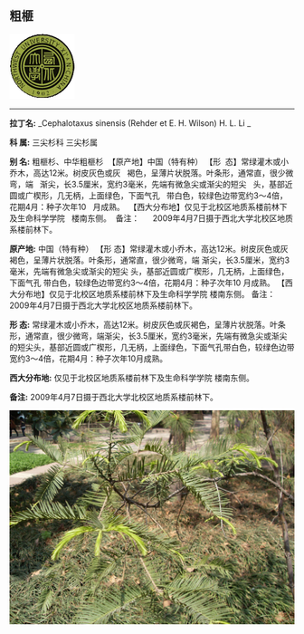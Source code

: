 ## 粗榧

![西北大学校园网络植物志](../JPG/nwu.gif)

---

**拉丁名:**  _Cephalotaxus sinensis (Rehder et E. H. Wilson) H. L. Li _

**科 属:** 三尖杉科 三尖杉属

**别 名:** 粗榧杉、中华粗榧杉
 【原产地】中国（特有种）
 【形  态】常绿灌木或小乔木，高达12米。树皮灰色或灰
  褐色，呈薄片状脱落。叶条形，通常直，很少微弯，端
  渐尖，长3.5厘米，宽约3毫米，先端有微急尖或渐尖的短尖
  头，基部近圆或广楔形，几无柄，上面绿色，下面气孔
  带白色，较绿色边带宽约3～4倍，花期4月：种子次年10
  月成熟。
 【西大分布地】仅见于北校区地质系楼前林下及生命科学学院
  楼南东侧。
 备注：
     2009年4月7日摄于西北大学北校区地质系楼前林下。

**原产地:** 中国（特有种）
 【形 态】常绿灌木或小乔木，高达12米。树皮灰色或灰
 褐色，呈薄片状脱落。叶条形，通常直，很少微弯，端
 渐尖，长3.5厘米，宽约3毫米，先端有微急尖或渐尖的短尖
 头，基部近圆或广楔形，几无柄，上面绿色，下面气孔
 带白色，较绿色边带宽约3～4倍，花期4月：种子次年10
 月成熟。
【西大分布地】仅见于北校区地质系楼前林下及生命科学学院
 楼南东侧。
备注：
 2009年4月7日摄于西北大学北校区地质系楼前林下。

**形  态:** 常绿灌木或小乔木，高达12米。树皮灰色或灰褐色，呈薄片状脱落。叶条形，通常直，很少微弯，端渐尖，长3.5厘米，宽约3毫米，先端有微急尖或渐尖的短尖头，基部近圆或广楔形，几无柄，上面绿色，下面气孔带白色，较绿色边带宽约3～4倍，花期4月：种子次年10月成熟。

**西大分布地:** 仅见于北校区地质系楼前林下及生命科学学院 楼南东侧。

**备注:** 2009年4月7日摄于西北大学北校区地质系楼前林下。

![粗榧](../JPG/粗榧.JPG) 

